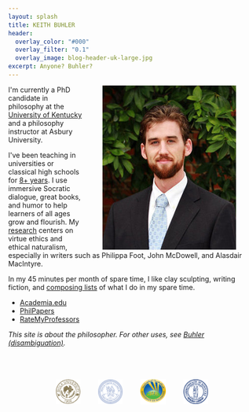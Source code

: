```yaml
---
layout: splash
title: KEITH BUHLER
header: 
  overlay_color: "#000"
  overlay_filter: "0.1"
  overlay_image: blog-header-uk-large.jpg
excerpt: Anyone? Buhler? 
--- 
```


<img src="/images/keithbuhler-golden.png" alt="Keith Buhler" hspace="40px" align="right"> 

I'm currently a PhD candidate in philosophy at the [University of Kentucky](https://philosophy.as.uky.edu/users/kebu226) and a philosophy instructor at Asbury University. 

I've been teaching in universities or classical high schools for [8+ years](/cv). I use immersive Socratic dialogue, great books, and humor to help learners of all ages grow and flourish. My [research](/research) centers on virtue ethics and ethical naturalism, especially in writers such as Philippa Foot, John McDowell, and Alasdair MacIntyre. 

In my 45 minutes per month of spare time, I like clay sculpting, writing fiction, and [composing lists](https://en.wikipedia.org/wiki/Recursion) of what I do in my spare time. 

* [Academia.edu](https://uky.academia.edu/KeithBuhler)
* [PhilPapers](http://philpapers.org/profile/47267)
* [RateMyProfessors](http://www.ratemyprofessors.com/ShowRatings.jsp?tid=1822771) 
 

*This site is about the philosopher. For other uses, see [Buhler (disambiguation)](/disambiguation).*


<br>
<br>
<br>

<div align="center"> &nbsp;&nbsp; <img src="/images/seal-biola.png" alt="Biola" height="50" align="center" hspace="10px" width="50"> &nbsp;&nbsp; <img src="/images/seal-thi.png" alt="Torrey Honors" height="50" width="50" align="center" hspace="10px"> &nbsp;&nbsp; <img src="/images/seal-balamand.png" alt="Balamand" height="52" width="52" align="center" hspace="10px"> &nbsp;&nbsp; <img src="/images/seal-uk.png" alt="Kentucky" height="50" width="50" align="center" hspace="10px"> &nbsp;&nbsp; </div>